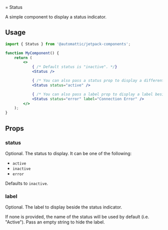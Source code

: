 = Status

A simple component to display a status indicator.

## Usage

```jsx
import { Status } from '@automattic/jetpack-components';

function MyComponent() {
    return (
        <>
            { /* Default status is "inactive". */}
            <Status />

            { /* You can also pass a status prop to display a different status. */}
            <Status status="active" />

            { /* You can also pass a label prop to display a label beside the status indicator. */}
            <Status status="error" label="Connection Error" />
        </>
    );
}
```

## Props

### status

Optional. The status to display. It can be one of the following:

-   `active`
-   `inactive`
-   `error`

Defaults to `inactive`.

### label

Optional. The label to display beside the status indicator. 

If none is provided, the name of the status will be used by default (i.e. "Active"). Pass an empty string to hide the label.

